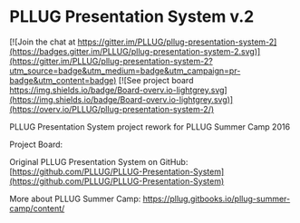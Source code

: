 # PLLUG Presentation System v.2

[![Join the chat at https://gitter.im/PLLUG/pllug-presentation-system-2](https://badges.gitter.im/PLLUG/pllug-presentation-system-2.svg)](https://gitter.im/PLLUG/pllug-presentation-system-2?utm_source=badge&utm_medium=badge&utm_campaign=pr-badge&utm_content=badge)
[![See project board https://img.shields.io/badge/Board-overv.io-lightgrey.svg](https://img.shields.io/badge/Board-overv.io-lightgrey.svg)](https://overv.io/PLLUG/pllug-presentation-system-2/)

PLLUG Presentation System project rework for PLLUG Summer Camp 2016

Project Board:

Original PLLUG Presentation System on GitHub: [https://github.com/PLLUG/PLLUG-Presentation-System](https://github.com/PLLUG/PLLUG-Presentation-System)

More about PLLUG Summer Camp: [ https://pllug.gitbooks.io/pllug-summer-camp/content/ ](https://pllug.gitbooks.io/pllug-summer-camp/content/ )